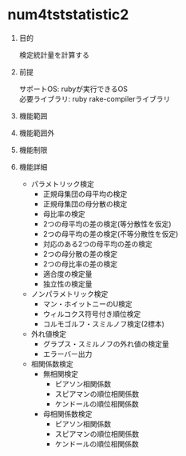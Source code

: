 num4tststatistic2
=================
1. 目的

    検定統計量を計算する

1. 前提

   サポートOS: rubyが実行できるOS  
   必要ライブラリ:  ruby rake-compilerライブラリ  

1. 機能範囲

1. 機能範囲外

1. 機能制限

1. 機能詳細
    * パラメトリック検定
      - 正規母集団の母平均の検定
      - 正規母集団の母分散の検定
      - 母比率の検定
      - 2つの母平均の差の検定(等分散性を仮定)
      - 2つの母平均の差の検定(不等分散性を仮定)
      - 対応のある2つの母平均の差の検定
      - 2つの母分散の差の検定
      - 2つの母比率の差の検定
      - 適合度の検定量
      - 独立性の検定量
    * ノンパラメトリック検定
      - マン・ホイットニーのU検定
      - ウィルコクス符号付き順位検定
      - コルモゴルフ・スミルノフ検定(2標本)
    * 外れ値検定
      - グラプス・スミルノフの外れ値の検定量
      - エラーバー出力
    * 相関係数検定
      * 無相関検定
        - ピアソン相関係数
        - スピアマンの順位相関係数
        - ケンドールの順位相関係数
      * 母相関係数検定
        - ピアソン相関係数
        - スピアマンの順位相関係数
        - ケンドールの順位相関係数

